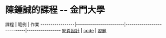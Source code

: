 # 陳鍾誠的課程 -- 金門大學

課程              |  範例                       | 作業
-----------------|------------------------|----------------------------|-----------------
[網頁設計](https://github.com/cccbook/web/wiki)  | [code](https://github.com/cccbook/web/) | [習題](https://github.com/cccnqu/web107b/)
